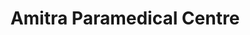 ---
title: "Amitra Paramedical Centre"
url: /changanacherry-kottayam/amitra-paramedical-centre/
shop: medical supply
---